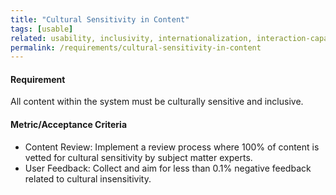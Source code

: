 ```yaml
---
title: "Cultural Sensitivity in Content"
tags: [usable]
related: usability, inclusivity, internationalization, interaction-capability
permalink: /requirements/cultural-sensitivity-in-content
---
```


<div class="quality-requirement" markdown="1">

#### Requirement
All content within the system must be culturally sensitive and inclusive.

#### Metric/Acceptance Criteria

* Content Review: Implement a review process where 100% of content is vetted for cultural sensitivity by subject matter experts.
* User Feedback: Collect and aim for less than 0.1% negative feedback related to cultural insensitivity.

</div><br>


